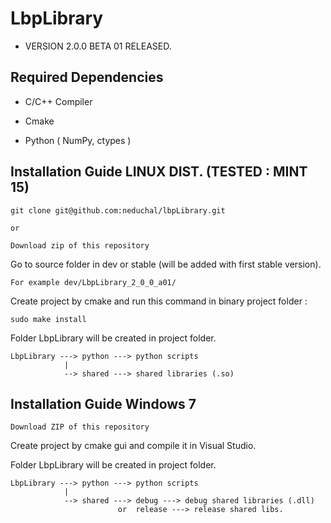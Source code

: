 LbpLibrary
==========
* VERSION 2.0.0 BETA 01 RELEASED. 

Required Dependencies
---------------------
* C/C++ Compiler 

* Cmake

* Python ( NumPy, ctypes )

Installation Guide LINUX DIST. (TESTED : MINT 15)
-------------------------------
	git clone git@github.com:neduchal/lbpLibrary.git
	
	or
	
	Download zip of this repository
	
Go to source folder in dev or stable (will be added with first stable version).

	For example dev/LbpLibrary_2_0_0_a01/

Create project by cmake and run this command in binary project folder :
	
	sudo make install
	
Folder LbpLibrary will be created in project folder. 

	LbpLibrary ---> python ---> python scripts
	            |
	            --> shared ---> shared libraries (.so) 

Installation Guide Windows 7 
-------------------------------
	Download ZIP of this repository
	
Create project by cmake gui and compile it in Visual Studio.

Folder LbpLibrary will be created in project folder. 

	LbpLibrary ---> python ---> python scripts
	            |
	            --> shared ---> debug ---> debug shared libraries (.dll) 
	            	        or  release ---> release shared libs.




